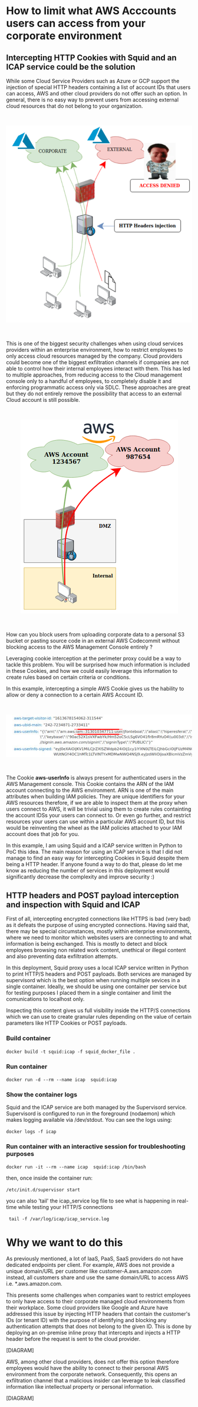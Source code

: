 
# How to limit what AWS Acccounts users can access from your corporate environment #

## Intercepting HTTP Cookies with Squid and an ICAP service could be the solution ##

While some Cloud Service Providers such as Azure or GCP support the injection of special HTTP headers containing a list of account IDs that users can access, AWS and other cloud providers do not offer such an option. In general, there is no easy way to prevent users from accessing external cloud resources that do not belong to your organization. 

<br />
<p align="center"><img src="https://github.com/hiperesfera/icap_service/blob/main/data/picture3.png?raw=true"/></p>
<br />

This is one of the biggest security challenges when using cloud services providers within an enterprise environment, how to restrict employees to only access cloud resources managed by the company. Cloud providers could become one of the biggest exfiltration channels if companies are not able to control how their internal employees interact with them. This has led to multiple approaches, from reducing access to the Cloud management console only to a handful of employees, to completely disable it and enforcing programmatic access only via SDLC. These approaches are great but they do not entirely remove the possibility that access to an external Cloud account is still possible.

<br />
<p align="center"><img src="https://github.com/hiperesfera/icap_service/blob/main/data/picture1.png?raw=true"/></p>
<br />

How can you block users from uploading corporate data to a personal S3 bucket or pasting source code in an external AWS Codecommit without blocking access to the AWS Management Console entirely ?




Leveraging cookie interception at the perimeter proxy could be a way to tackle this problem. You will be surprised how much information is included in these Cookies, and how we could easily leverage this information to create rules based on certain criteria or conditions.

In this example, intercepting a simple AWS Cookie gives us the hability to allow or deny a connection to a certain AWS Account ID.

<br />
<p align="center"><img src="https://github.com/hiperesfera/icap_service/blob/main/data/picture2.png"/></p>
<br />

The Cookie **aws-userInfo** is always present for authenticated users in the AWS Management console. This Cookie contains the ARN of the IAM account connecting to the AWS environment. ARN is one of the main attributes when building IAM policies. They are unique identifiers for your AWS resources therefore, if we are able to inspect them at the proxy when users connect to AWS, it will be trivial using them to create rules containting the account IDSs your users can connect to. Or even go further, and restrict resources your users can use within a particular AWS account ID, but this would be reinventing the wheel as the IAM policies attached to your IAM account does that job for you.



In this example, I am using Squid and a ICAP service written in Python to PoC this idea. The main reason for using an ICAP service is that I did not manage to find an easy way for intercepting Cookies in Squid despite them being a HTTP header. If anyone found a way to do that, please do let me know as reducing the number of services in this deployment would significantly decrease the complexity and improve security :)













## HTTP headers and POST payload interception and inspection with Squid and ICAP ##

First of all, intercepting encrypted connections like HTTPS is bad (very bad) as it defeats the purpose of using encrypted connections. Having said that, there may be special circumstances, mostly within enterprise environments, where we need to monitor which websites users are connecting to and what information is being exchanged. This is mostly to detect and block employees browsing non related work content, unethical or illegal content and also preventing data exfiltration attempts.

In this deployment, Squid proxy uses a local ICAP service written in Python to print HTTP/S headers and POST payloads. Both services are managed by supervisord which is the best option when running multiple sevices in a single container. Ideally, we should be using one container per service but for testing purposes I placed them in a single container and limit the comunications to localhost only. 

Inspecting this content gives us full visibility inside the HTTP/S connections which we can use to create granular rules depending on the value of certain parameters like HTTP Cookies or POST payloads. 


### Build container ###
`docker build -t squid:icap -f squid_docker_file .`

### Run container ###
`docker run -d --rm --name icap  squid:icap`

### Show the container logs ###
Squid and the ICAP service are both managed by the Supervisord service. Supervisord is configured to run in the foreground (nodaemon) which makes logging available via /dev/stdout. You can see the logs using:

`docker logs -f icap`


### Run container with an interactive session for troubleshooting purposes ###
`docker run -it --rm --name icap  squid:icap /bin/bash`

then, once inside the container run:

`/etc/init.d/supervisor start`

you can also 'tail' the icap_service log file to see what is happening in real-time while testing your HTTP/S connections

` tail -f /var/log/icap/icap_service.log`


# Why we want to do this #

As previously mentioned, a lot of IaaS, PaaS, SaaS providers do not have dedicated endpoints per client. For example, AWS does not provide a unique domain/URL per customer like customer-A.aws.amazon.com instead, all customers share and use the same domain/URL to access AWS i.e. *.aws.amazon.com. 

This presents some challenges when companies want to restrict employees to only have access to their corporate managed cloud environments from their workplace. Some cloud providers like Google and Azure have addressed this issue by injecting HTTP headers that contain the customer's IDs (or tenant ID) with the purpose of identifying and blocking any authentication attempts that does not belong to the given ID. This is done by deploying an on-premise inline proxy that intercepts and injects a HTTP header before the request is sent to the cloud provider. 

[DIAGRAM]


AWS, among other cloud providers, does not offer this option therefore employees would have the ability to connect to their personal AWS environment from the corporate network. Consequently, this opens an exfiltration channel that a malicious insider can leverage to leak classified information like intellectual property or personal information.


[DIAGRAM]


